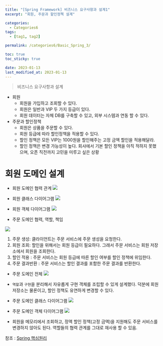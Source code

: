 ```yaml
---
title: "[Spring Framework] 비즈니스 요구사항과 설계1"
excerpt: "회원, 주문과 할인정첵 설계"

categories:
  - Categories6
tags:
  - [tag1, tag2]

permalink: /categories6/Basic_Spring_3/

toc: true
toc_sticky: true

date: 2023-01-13
last_modified_at: 2023-01-13
---
```


>비즈니스 요구사항과 설계 
- 회원
  - 회원을 가입하고 조회할 수 있다.
  - 회원은 일반과 VIP 두 가지 등급이 있다. 
  - 회원 데이터는 자체 DB를 구축할 수 있고, 외부 시스템과 연동 할 수 있다.
- 주문과 할인정책
  - 회원은 상품을 주문할 수 있다.
  - 회원 등급에 따라 할인정책을 적용할 수 있다.
  - 할인 정책은 모든 VIP는 1000원을 할인해주는 고정 금액 할인을 적용해달라.
  - 할인 정책은 변경 가능성이 높다. 회사에서 기본 할인 정책을 아직 적하지 못했으며, 오픈 직전까지 고민을 미루고 싶은 상황
  
 # 회원 도메인 설계
 - 회원 도메인 협력 관계 
 ![](https://velog.velcdn.com/images/tlsgn8483/post/ae165afb-4d82-4259-93d4-2a19bd19dd14/image.png)

- 회원 클래스 다이어그램
![](https://velog.velcdn.com/images/tlsgn8483/post/8ea57474-bace-4d8a-aac9-d4f301823a20/image.png)

- 회원 객체 다이어그램
![](https://velog.velcdn.com/images/tlsgn8483/post/76388fc9-0264-4d1a-b16a-86b73fe08653/image.png)


- 주문 도메인 협력, 역할, 책임

![](https://velog.velcdn.com/images/tlsgn8483/post/94f3e649-9454-4d6f-8a04-b9f59873ca0b/image.png)

1. 주문 생성: 클라이언트는 주문 서비스에 주문 생성을 요청한다.
2. 회원 조회: 할인을 위해서는 회원 등급이 필요하다. 그래서 주문 서비스는 회원 저장소에서 회원을 조회한다.
3. 할인 적용 : 주문 서비스는 회원 등급에 따른 할인 여부를 할인 정책에 위임한다.
4. 주문 결과반환 : 주문 서비스는 할인 결과를 포함한 주문 결과를 반환한다. 

- 주문 도메인 전체
![](https://velog.velcdn.com/images/tlsgn8483/post/4e77f97f-5f83-4d3e-89fa-d5fed5946a9b/image.png)

- `역할`과 `구현`을 분리해서 자유롭게 구현 객체를 조립할 수 있게 설계했다. 덕분에 회원 저장소는 물론이고, 할인 정책도 유연하게 변경할 수 있다.

- 주문 도메인 클래스 다이어그램
![](https://velog.velcdn.com/images/tlsgn8483/post/ca905427-6c76-4b9a-aae0-93eee3d8cd51/image.png)

- 주문 도메인 객체 다이어그램
![](https://velog.velcdn.com/images/tlsgn8483/post/3528dade-9e07-47ef-b25a-325057f8734a/image.png)

- 회원을 메모리에서 조회하고, 정액 할인 정책(고정 금액)을 지원해도 주문 서비스를 변경하지 않아도 된다. 역할들의 협력 관계를 그대로 재사용 할 수 있음.

참조 : [Spring 핵심원리](https://www.inflearn.com/course/%EC%8A%A4%ED%94%84%EB%A7%81-%ED%95%B5%EC%8B%AC-%EC%9B%90%EB%A6%AC-%EA%B8%B0%EB%B3%B8%ED%8E%B8)
